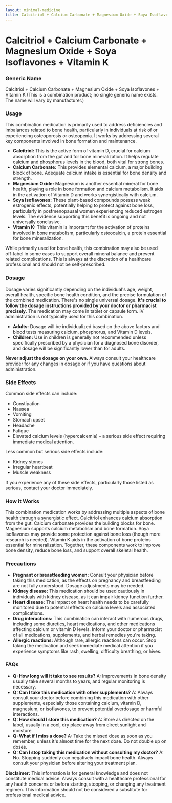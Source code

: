 ```yaml
---
layout: minimal-medicine
title: Calcitriol + Calcium Carbonate + Magnesium Oxide + Soya Isoflavones + Vitamin K
---
```


# Calcitriol + Calcium Carbonate + Magnesium Oxide + Soya Isoflavones + Vitamin K
### Generic Name

Calcitriol + Calcium Carbonate + Magnesium Oxide + Soya Isoflavones + Vitamin K (This is a combination product;  no single generic name exists. The name will vary by manufacturer.)


### Usage

This combination medication is primarily used to address deficiencies and imbalances related to bone health, particularly in individuals at risk of or experiencing osteoporosis or osteopenia.  It works by addressing several key components involved in bone formation and maintenance.

* **Calcitriol:** This is the active form of vitamin D, crucial for calcium absorption from the gut and for bone mineralization.  It helps regulate calcium and phosphorus levels in the blood, both vital for strong bones.
* **Calcium Carbonate:** This provides elemental calcium, a major building block of bone. Adequate calcium intake is essential for bone density and strength.
* **Magnesium Oxide:** Magnesium is another essential mineral for bone health, playing a role in bone formation and calcium metabolism.  It aids in the activation of Vitamin D and works synergistically with calcium.
* **Soya Isoflavones:** These plant-based compounds possess weak estrogenic effects, potentially helping to protect against bone loss, particularly in postmenopausal women experiencing reduced estrogen levels.  The evidence supporting this benefit is ongoing and not universally conclusive.
* **Vitamin K:**  This vitamin is important for the activation of proteins involved in bone metabolism, particularly osteocalcin, a protein essential for bone mineralization.


While primarily used for bone health, this combination may also be used off-label in some cases to support overall mineral balance and prevent related complications.  This is always at the discretion of a healthcare professional and should not be self-prescribed.


### Dosage

Dosage varies significantly depending on the individual's age, weight, overall health, specific bone health condition, and the precise formulation of the combined medication.  There's no single universal dosage.  **It's crucial to follow the dosage instructions provided by your doctor or pharmacist precisely.**   The medication may come in tablet or capsule form.  IV administration is not typically used for this combination.

* **Adults:** Dosage will be individualized based on the above factors and blood tests measuring calcium, phosphorus, and Vitamin D levels.
* **Children:** Use in children is generally not recommended unless specifically prescribed by a physician for a diagnosed bone disorder,  and dosage will be significantly lower than for adults.

**Never adjust the dosage on your own.** Always consult your healthcare provider for any changes in dosage or if you have questions about administration.


### Side Effects

Common side effects can include:

* Constipation
* Nausea
* Vomiting
* Stomach upset
* Headache
* Fatigue
* Elevated calcium levels (hypercalcemia) – a serious side effect requiring immediate medical attention.

Less common but serious side effects include:

* Kidney stones
* Irregular heartbeat
* Muscle weakness

If you experience any of these side effects, particularly those listed as serious, contact your doctor immediately.


### How it Works

This combination medication works by addressing multiple aspects of bone health through a synergistic effect.  Calcitriol enhances calcium absorption from the gut.  Calcium carbonate provides the building blocks for bone. Magnesium supports calcium metabolism and bone formation.  Soya isoflavones may provide some protection against bone loss (though more research is needed).  Vitamin K aids in the activation of bone proteins essential for mineralization.  Together, these components work to improve bone density, reduce bone loss, and support overall skeletal health.


### Precautions

* **Pregnant or breastfeeding women:**  Consult your physician before taking this medication, as the effects on pregnancy and breastfeeding are not fully understood.  Dosage adjustments may be needed.
* **Kidney disease:** This medication should be used cautiously in individuals with kidney disease, as it can impair kidney function further.
* **Heart disease:** The impact on heart health needs to be carefully monitored due to potential effects on calcium levels and associated complications.
* **Drug interactions:**  This combination can interact with numerous drugs, including some diuretics, heart medications, and other medications affecting calcium or vitamin D levels. Inform your doctor or pharmacist of all medications, supplements, and herbal remedies you're taking.
* **Allergic reactions:** Although rare, allergic reactions can occur.  Stop taking the medication and seek immediate medical attention if you experience symptoms like rash, swelling, difficulty breathing, or hives.


### FAQs

* **Q: How long will it take to see results?**  A:  Improvements in bone density usually take several months to years, and regular monitoring is necessary.
* **Q: Can I take this medication with other supplements?**  A: Always consult your doctor before combining this medication with other supplements, especially those containing calcium, vitamin D, magnesium, or isoflavones, to prevent potential overdosage or harmful interactions.
* **Q: How should I store this medication?** A: Store as directed on the label, usually in a cool, dry place away from direct sunlight and moisture.
* **Q:  What if I miss a dose?** A:  Take the missed dose as soon as you remember, unless it's almost time for the next dose. Do not double up on doses.
* **Q: Can I stop taking this medication without consulting my doctor?** A: No.  Stopping suddenly can negatively impact bone health.  Always consult your physician before altering your treatment plan.



**Disclaimer:** This information is for general knowledge and does not constitute medical advice.  Always consult with a healthcare professional for any health concerns or before starting, stopping, or changing any treatment regimen.  This information should not be considered a substitute for professional medical advice.
